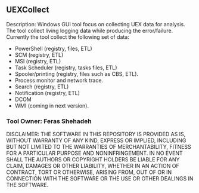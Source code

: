 ## UEXCollect

Description: Windows GUI tool focus on collecting UEX data for analysis. The tool collect living logging data while producing the error/failure.
Currently the tool collect the following set of data:
- PowerShell (registry, files, ETL)
- SCM (registry, ETL)
- MSI (registry, ETL)
- Task Scheduler (registry, tasks files, ETL)
- Spooler/printing (registry, files such as CBS, ETL).
- Process monitor and network trace.
- Search (registry, ETL)
- Notification (registry, ETL)
- DCOM
- WMI (coming in next version).

### Tool Owner: Feras Shehadeh

DISCLAIMER:
THE SOFTWARE IN THIS REPOSITORY IS PROVIDED AS IS, WITHOUT WARRANTY OF ANY KIND, EXPRESS OR IMPLIED, INCLUDING BUT NOT LIMITED TO THE WARRANTIES OF MERCHANTABILITY, FITNESS FOR A PARTICULAR PURPOSE AND NONINFRINGEMENT. IN NO EVENT SHALL THE AUTHORS OR COPYRIGHT HOLDERS BE LIABLE FOR ANY CLAIM, DAMAGES OR OTHER LIABILITY, WHETHER IN AN ACTION OF CONTRACT, TORT OR OTHERWISE, ARISING FROM, OUT OF OR IN CONNECTION WITH THE SOFTWARE OR THE USE OR OTHER DEALINGS IN THE SOFTWARE.


